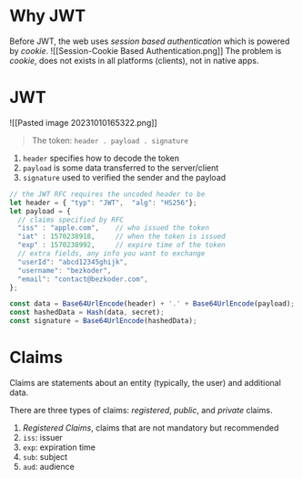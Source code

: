 
# Why JWT 

Before JWT, the web uses _session based authentication_ which is powered by _cookie_. 
![[Session-Cookie Based Authentication.png]]
The problem is _cookie_, does not exists in all platforms (clients), not in native apps.

# JWT 
![[Pasted image 20231010165322.png]]

> The token:
>   `header . payload . signature`

1. `header` specifies how to decode the token
2. `payload` is some data transferred to the server/client
3. `signature` used to verified the sender and the payload

```js 
// the JWT RFC requires the uncoded header to be
let header = { "typ": "JWT",  "alg": "HS256"};
let payload = { 
  // claims specified by RFC 
  "iss" : "apple.com",    // who issued the token
  "iat" : 1570238918,     // when the token is issued 
  "exp" : 1570238992,     // expire time of the token
  // extra fields, any info you want to exchange 
  "userId": "abcd12345ghijk",
  "username": "bezkoder",
  "email": "contact@bezkoder.com",
};

const data = Base64UrlEncode(header) + '.' + Base64UrlEncode(payload);
const hashedData = Hash(data, secret);
const signature = Base64UrlEncode(hashedData);
```


# Claims 

Claims are statements about an entity (typically, the user) and additional data. 

There are three types of claims: _registered_, _public_, and _private_ claims.

1. _Registered Claims_, claims that are not mandatory but recommended 
  1. `iss`: issuer 
  2. `exp`: expiration time
  3. `sub`: subject 
  4. `aud`: audience 






